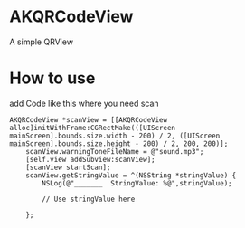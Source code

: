 # AKQRCodeView
A simple QRView 

# How to use
add Code like this where you need scan
``` 
AKQRCodeView *scanView = [[AKQRCodeView alloc]initWithFrame:CGRectMake(([UIScreen mainScreen].bounds.size.width - 200) / 2, ([UIScreen mainScreen].bounds.size.height - 200) / 2, 200, 200)];
    scanView.warningToneFileName = @"sound.mp3";
    [self.view addSubview:scanView];
    [scanView startScan];
    scanView.getStringValue = ^(NSString *stringValue) {
        NSLog(@"_______  StringValue: %@",stringValue);
        
        // Use stringValue here
        
    };
```

